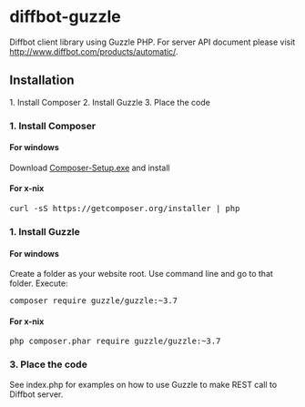 diffbot-guzzle
==============

Diffbot client library using Guzzle PHP. For server API document please visit http://www.diffbot.com/products/automatic/.

<h2>Installation</h2>
1. Install Composer
2. Install Guzzle
3. Place the code

<h3>1. Install Composer</h3>
<h4> For windows </h4>
Download <a href='http://getcomposer.org/Composer-Setup.exe'>Composer-Setup.exe</a> and install
<h4> For x-nix </h4>
<pre>
curl -sS https://getcomposer.org/installer | php
</pre>
<h3>1. Install Guzzle</h3>
<h4> For windows </h4>
Create a folder as your website root. Use command line and go to that folder. Execute: 
<pre>
composer require guzzle/guzzle:~3.7
</pre>
<h4> For x-nix </h4>
<pre>
php composer.phar require guzzle/guzzle:~3.7
</pre>
<h3>3. Place the code</h3>
See index.php for examples on how to use Guzzle to make REST call to Diffbot server.
